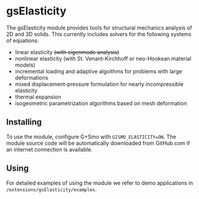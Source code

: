 # gsElasticity
The gsElasticity module provides tools for structural mechanics analysis of 2D and 3D solids. This currently includes solvers for the following systems of equations:
- linear elasticity ~~(with eigenmode analysis)~~
- nonlinear elasticity (with St. Venant-Kirchhoff or neo-Hookean material models)
- incremental loading and adaptive algoithms for problems with large deformations
- mixed displacement-pressure formulation for nearly incompressible elasticity
- thermal expansion
- isogeometric parametrization algorithms based on mesh deformation

## Installing
To use the module, configure G+Smo with `GISMO_ELASTICITY=ON`. The module source code will be automatically downloaded from GitHub.com if an internet connection is available.

## Using
For detailed examples of using the module we refer to demo applications in `/extensions/gsElasticity/examples`. 

